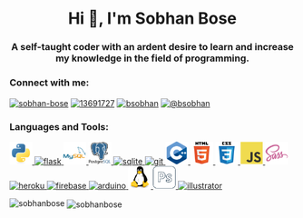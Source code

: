<h1 align="center">Hi 👋, I'm Sobhan Bose</h1>
<h3 align="center">A self-taught coder with an ardent desire to learn and increase my knowledge in the field of programming.</h3>

<h3 align="left">Connect with me:</h3>
<p align="left">
<a href="https://linkedin.com/in/sobhan-bose" target="blank"><img align="center" src="https://cdn.jsdelivr.net/npm/simple-icons@3.0.1/icons/linkedin.svg" alt="sobhan-bose" height="30" width="40" /></a>
<a href="https://stackoverflow.com/users/13691727" target="blank"><img align="center" src="https://cdn.jsdelivr.net/npm/simple-icons@3.0.1/icons/stackoverflow.svg" alt="13691727" height="30" width="40" /></a>
<a href="https://www.hackerrank.com/bsobhan" target="blank"><img align="center" src="https://cdn.jsdelivr.net/npm/simple-icons@3.0.1/icons/hackerrank.svg" alt="bsobhan" height="30" width="40" /></a>
<a href="https://www.hackerearth.com/@bsobhan" target="blank"><img align="center" src="https://cdn.jsdelivr.net/npm/simple-icons@3.0.1/icons/hackerearth.svg" alt="@bsobhan" height="30" width="40" /></a>
</p>

<h3 align="left">Languages and Tools:</h3>
<p align="left"> <a href="https://www.python.org" target="_blank"> <img src="https://raw.githubusercontent.com/devicons/devicon/master/icons/python/python-original.svg" alt="python" width="40" height="40"/> </a> <a href="https://flask.palletsprojects.com/" target="_blank"> <img src="https://www.vectorlogo.zone/logos/pocoo_flask/pocoo_flask-icon.svg" alt="flask" width="40" height="40"/> </a> <a href="https://www.mysql.com/" target="_blank"> <img src="https://raw.githubusercontent.com/devicons/devicon/master/icons/mysql/mysql-original-wordmark.svg" alt="mysql" width="40" height="40"/> </a> <a href="https://www.postgresql.org" target="_blank"> <img src="https://raw.githubusercontent.com/devicons/devicon/master/icons/postgresql/postgresql-original-wordmark.svg" alt="postgresql" width="40" height="40"/> </a> <a href="https://www.sqlite.org/" target="_blank"> <img src="https://www.vectorlogo.zone/logos/sqlite/sqlite-icon.svg" alt="sqlite" width="40" height="40"/> </a> <a href="https://git-scm.com/" target="_blank"> <img src="https://www.vectorlogo.zone/logos/git-scm/git-scm-icon.svg" alt="git" width="40" height="40"/> </a> <a href="https://www.w3schools.com/cpp/" target="_blank"> <img src="https://raw.githubusercontent.com/devicons/devicon/master/icons/cplusplus/cplusplus-original.svg" alt="cplusplus" width="40" height="40"/> </a><a href="https://www.w3.org/html/" target="_blank"> <img src="https://raw.githubusercontent.com/devicons/devicon/master/icons/html5/html5-original-wordmark.svg" alt="html5" width="40" height="40"/> </a> <a href="https://www.w3schools.com/css/" target="_blank"> <img src="https://raw.githubusercontent.com/devicons/devicon/master/icons/css3/css3-original-wordmark.svg" alt="css3" width="40" height="40"/> </a><a href="https://developer.mozilla.org/en-US/docs/Web/JavaScript" target="_blank"> <img src="https://raw.githubusercontent.com/devicons/devicon/master/icons/javascript/javascript-original.svg" alt="javascript" width="40" height="40"/> </a> <a href="https://sass-lang.com" target="_blank"> <img src="https://raw.githubusercontent.com/devicons/devicon/master/icons/sass/sass-original.svg" alt="sass" width="40" height="40"/> </a> <a href="https://heroku.com" target="_blank"> <img src="https://www.vectorlogo.zone/logos/heroku/heroku-icon.svg" alt="heroku" width="40" height="40"/> </a><a href="https://firebase.google.com/" target="_blank"> <img src="https://www.vectorlogo.zone/logos/firebase/firebase-icon.svg" alt="firebase" width="40" height="40"/> </a>  <a href="https://www.arduino.cc/" target="_blank"> <img src="https://cdn.worldvectorlogo.com/logos/arduino-1.svg" alt="arduino" width="40" height="40"/> </a> <a href="https://www.linux.org/" target="_blank"> <img src="https://raw.githubusercontent.com/devicons/devicon/master/icons/linux/linux-original.svg" alt="linux" width="40" height="40"/> </a> <a href="https://www.photoshop.com/en" target="_blank"> <img src="https://raw.githubusercontent.com/devicons/devicon/master/icons/photoshop/photoshop-line.svg" alt="photoshop" width="40" height="40"/> </a> <a href="https://www.adobe.com/in/products/illustrator.html" target="_blank"> <img src="https://www.vectorlogo.zone/logos/adobe_illustrator/adobe_illustrator-icon.svg" alt="illustrator" width="40" height="40"/> </a> </p>

<p><img align="left" src="https://github-readme-stats.vercel.app/api/top-langs?username=sobhanbose&show_icons=true&locale=en&layout=compact" alt="sobhanbose" /></p>

<p>&nbsp;<img align="center" src="https://github-readme-stats.vercel.app/api?username=sobhanbose&show_icons=true&locale=en" alt="sobhanbose" /></p>

